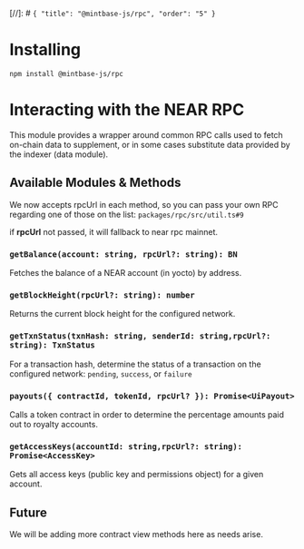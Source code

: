 [//]: # `{ "title": "@mintbase-js/rpc", "order": "5" }`


# Installing

`npm install @mintbase-js/rpc`

# Interacting with the NEAR RPC

This module provides a wrapper around common RPC calls used to fetch on-chain data to supplement, or in some cases substitute data provided by the indexer (data module).

## Available Modules & Methods

We now accepts rpcUrl in each method, so you can pass your own RPC regarding one of those on the list:
`packages/rpc/src/util.ts#9`

if **rpcUrl** not passed, it will fallback to near rpc mainnet.

### `getBalance(account: string, rpcUrl?: string): BN`

Fetches the balance of a NEAR account (in yocto) by address.

### `getBlockHeight(rpcUrl?: string): number`

Returns the current block height for the configured network.

### `getTxnStatus(txnHash: string, senderId: string,rpcUrl?: string): TxnStatus`

For a transaction hash, determine the status of a transaction on the configured network: `pending`, `success`, or `failure`

### `payouts({ contractId, tokenId, rpcUrl? }): Promise<UiPayout>`

Calls a token contract in order to determine the percentage amounts paid out to royalty accounts.

### `getAccessKeys(accountId: string,rpcUrl?: string): Promise<AccessKey>`

Gets all access keys (public key and permissions object) for a given account.


## Future

We will be adding more contract view methods here as needs arise.
